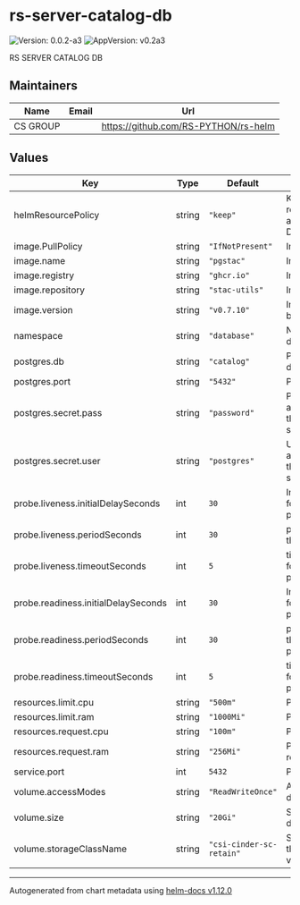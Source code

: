# rs-server-catalog-db

![Version: 0.0.2-a3](https://img.shields.io/badge/Version-0.0.2--a3-informational?style=flat-square) ![AppVersion: v0.2a3](https://img.shields.io/badge/AppVersion-v0.2a3-informational?style=flat-square)

RS SERVER CATALOG DB

## Maintainers

| Name | Email | Url |
| ---- | ------ | --- |
| CS GROUP |  | <https://github.com/RS-PYTHON/rs-helm> |

## Values

| Key | Type | Default | Description |
|-----|------|---------|-------------|
| helmResourcePolicy | string | `"keep"` | Keep the ressources for PVC and ConfigMap. Default is to keep. |
| image.PullPolicy | string | `"IfNotPresent"` | Image pull policy |
| image.name | string | `"pgstac"` | Image name |
| image.registry | string | `"ghcr.io"` | Image registry |
| image.repository | string | `"stac-utils"` | Image repository |
| image.version | string | `"v0.7.10"` | Image version, can be a tag or a digest |
| namespace | string | `"database"` | Namespace for the deployment |
| postgres.db | string | `"catalog"` | PostgreSQL database name |
| postgres.port | string | `"5432"` | PostgreSQL port |
| postgres.secret.pass | string | `"password"` | Password to authenticate with the PostgreSQL service |
| postgres.secret.user | string | `"postgres"` | Username to authenticate with the PostgreSQL service |
| probe.liveness.initialDelaySeconds | int | `30` | InitialDelaySeconds for the liveness probe |
| probe.liveness.periodSeconds | int | `30` | periodSeconds for the liveness probe |
| probe.liveness.timeoutSeconds | int | `5` | timeoutSeconds for the liveness probe |
| probe.readiness.initialDelaySeconds | int | `30` | InitialDelaySeconds for the readiness probe |
| probe.readiness.periodSeconds | int | `30` | periodSeconds for the readiness probe |
| probe.readiness.timeoutSeconds | int | `5` | timeoutSeconds for the readiness probe |
| resources.limit.cpu | string | `"500m"` | Pod CPU limit |
| resources.limit.ram | string | `"1000Mi"` | Pod memory limit |
| resources.request.cpu | string | `"100m"` | Pod CPU request |
| resources.request.ram | string | `"256Mi"` | Pod memory request |
| service.port | int | `5432` | Port for the service |
| volume.accessModes | string | `"ReadWriteOnce"` | AccessMode of the database volume |
| volume.size | string | `"20Gi"` | Size of the database volume |
| volume.storageClassName | string | `"csi-cinder-sc-retain"` | StorageClass of the database volume |

----------------------------------------------
Autogenerated from chart metadata using [helm-docs v1.12.0](https://github.com/norwoodj/helm-docs/releases/v1.12.0)
